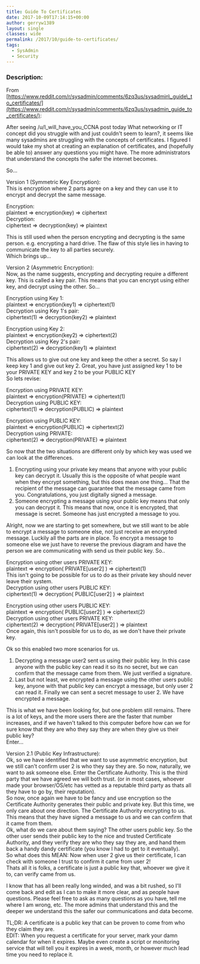 ```yaml
---
title: Guide To Certificates
date: 2017-10-09T17:14:15+00:00
author: gerryw1389
layout: single
classes: wide
permalink: /2017/10/guide-to-certificates/
tags:
  - SysAdmin
  - Security
---
```

<!--more-->

### Description:

From [https://www.reddit.com/r/sysadmin/comments/6zq3us/sysadmin\_guide\_to_certificates/](https://www.reddit.com/r/sysadmin/comments/6zq3us/sysadmin_guide_to_certificates/):

After seeing /u/I\_will\_have\_you\_CCNA post today What networking or IT concept did you struggle with and just couldn't seem to learn?, it seems like many sysadmins are struggling with the concepts of certificates. I figured I would take my shot at creating an explanation of certificates, and (hopefully be able to) answer any questions you might have. The more administrators that understand the concepts the safer the internet becomes.

So&#8230;

Version 1 (Symmetric Key Encryption):  
This is encryption where 2 parts agree on a key and they can use it to encrypt and decrypt the same message.

Encryption:  
plaintext => encryption(key) => ciphertext  
Decryption:  
ciphertext => decryption(key) => plaintext

This is still used when the person encrypting and decrypting is the same person. e.g. encrypting a hard drive. The flaw of this style lies in having to communicate the key to all parties securely.  
Which brings up&#8230;

Version 2 (Asymmetric Encryption):  
Now, as the name suggests, encrypting and decrypting require a different key. This is called a key pair. This means that you can encrypt using either key, and decrypt using the other. So&#8230;

Encryption using Key 1:  
plaintext => encryption(key1) => ciphertext(1)  
Decryption using Key 1's pair:  
ciphertext(1) => decryption(key2) => plaintext

Encryption using Key 2:  
plaintext => encryption(key2) => ciphertext(2)  
Decryption using Key 2's pair:  
ciphertext(2) => decryption(key1) => plaintext

This allows us to give out one key and keep the other a secret. So say I keep key 1 and give out key 2. Great, you have just assigned key 1 to be your PRIVATE KEY and key 2 to be your PUBLIC KEY  
So lets revise:

Encryption using PRIVATE KEY:  
plaintext => encryption(PRIVATE) => ciphertext(1)  
Decryption using PUBLIC KEY:  
ciphertext(1) => decryption(PUBLIC) => plaintext

Encryption using PUBLIC KEY:  
plaintext => encryption(PUBLIC) => ciphertext(2)  
Decryption using PRIVATE:  
ciphertext(2) => decryption(PRIVATE) => plaintext

So now that the two situations are different only by which key was used we can look at the differences.

1) Encrypting using your private key means that anyone with your public key can decrypt it. Usually this is the opposite of what people want when they encrypt something, but this does mean one thing&#8230; That the recipient of the message can guarantee that the message came from you. Congratulations, you just digitally signed a message.  
2) Someone encrypting a message using your public key means that only you can decrypt it. This means that now, once it is encrypted, that message is secret. Someone has just encrypted a message to you.

Alright, now we are starting to get somewhere, but we still want to be able to encrypt a message to someone else, not just receive an encrypted message. Luckily all the parts are in place. To encrypt a message to someone else we just have to reverse the previous diagram and have the person we are communicating with send us their public key. So..

Encryption using other users PRIVATE KEY:  
plaintext => encryption( PRIVATE[user2] ) => ciphertext(1)  
This isn't going to be possible for us to do as their private key should never leave their system.  
Decryption using other users PUBLIC KEY:  
ciphertext(1) => decryption( PUBLIC[user2] ) => plaintext

Encryption using other users PUBLIC KEY:  
plaintext => encryption( PUBLIC[user2] ) => ciphertext(2)  
Decryption using other users PRIVATE KEY:  
ciphertext(2) => decryption( PRIVATE[user2] ) => plaintext  
Once again, this isn't possible for us to do, as we don't have their private key.

Ok so this enabled two more scenarios for us.

1) Decrypting a message user2 sent us using their public key. In this case anyone with the public key can read it so its no secret, but we can confirm that the message came from them. We just verified a signature.  
2) Last but not least, we encrypted a message using the other users public key, anyone with that public key can encrypt a message, but only user 2 can read it. Finally we can sent a secret message to user 2. We have encrypted a message.

This is what we have been looking for, but one problem still remains. There is a lot of keys, and the more users there are the faster that number increases, and if we haven't talked to this computer before how can we for sure know that they are who they say they are when they give us their public key?  
Enter&#8230;

Version 2.1 (Public Key Infrastructure):  
Ok, so we have identified that we want to use asymmetric encryption, but we still can't confirm user 2 is who they say they are. So now, naturally, we want to ask someone else. Enter the Certificate Authority. This is the third party that we have agreed we will both trust. (or in most cases, whoever made your browser/OS/etc has vetted as a reputable third party as thats all they have to go by, their reputation).  
So now, once again we have to be fancy and use encryption so the Certificate Authority generates their public and private key. But this time, we only care about one direction. The Certificate Authority encrypting to us. This means that they have signed a message to us and we can confirm that it came from them.  
Ok, what do we care about them saying? The other users public key. So the other user sends their public key to the nice and trusted Certificate Authority, and they verify they are who they say they are, and hand them back a handy dandy certificate (you know I had to get to it eventually).  
So what does this MEAN: Now when user 2 give us their certificate, I can check with someone I trust to confirm it came from user 2!  
Thats all it is folks, a certificate is just a public key that, whoever we give it to, can verify came from us.

I know that has all been really long winded, and was a bit rushed, so I'll come back and edit as I can to make it more clear, and as people have questions. Please feel free to ask as many questions as you have, tell me where I am wrong, etc. The more admins that understand this and the deeper we understand this the safer our communications and data become.

TL;DR: A certificate is a public key that can be proven to come from who they claim they are.  
EDIT: When you request a certificate for your server, mark your damn calendar for when it expires. Maybe even create a script or monitoring service that will tell you it expires in a week, month, or however much lead time you need to replace it.

